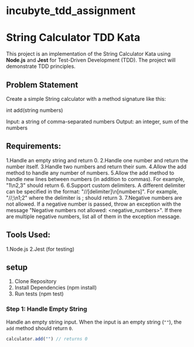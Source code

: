 # incubyte_tdd_assignment

# String Calculator TDD Kata

This project is an implementation of the String Calculator Kata using **Node.js** and **Jest** for Test-Driven Development (TDD). The project will demonstrate TDD principles.

## Problem Statement

Create a simple String calculator with a method signature like this:

int add(string numbers)

Input: a string of comma-separated numbers
Output: an integer, sum of the numbers

## Requirements:
1.Handle an empty string and return 0.
2.Handle one number and return the number itself.
3.Handle two numbers and return their sum.
4.Allow the add method to handle any number of numbers.
5.Allow the add method to handle new lines between numbers (in addition to commas). For example, "1\n2,3" should return 6.
6.Support custom delimiters. A different delimiter can be specified in the format: "//[delimiter]\n[numbers]". For example, "//;\n1;2" where the delimiter is ; should return 3.
7.Negative numbers are not allowed. If a negative number is passed, throw an exception with the message "Negative numbers not allowed: <negative_numbers>". If there are multiple negative numbers, list all of them in the exception message.

## Tools Used:
1.Node.js
2.Jest (for testing)

## setup
1. Clone Repository
2. Install Dependencies (npm install)
3. Run tests (npm test)

### Step 1: Handle Empty String

 Handle an empty string input. When the input is an empty string (`""`), the `add` method should return `0`.

```js
calculator.add("") // returns 0
 
 ```